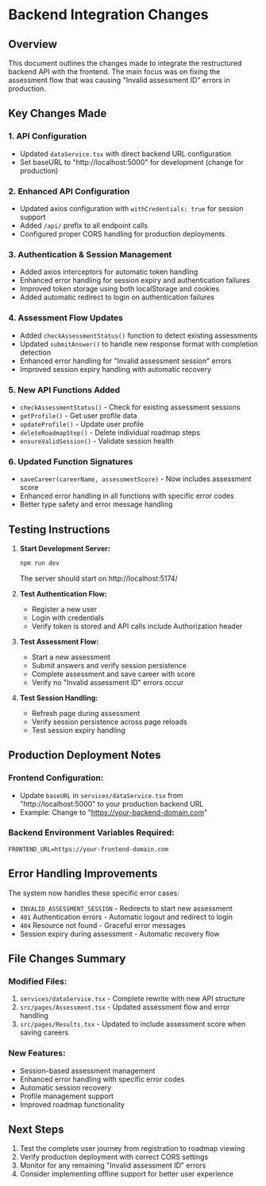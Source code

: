 # Backend Integration Changes

## Overview

This document outlines the changes made to integrate the restructured backend API with the frontend. The main focus was on fixing the assessment flow that was causing "Invalid assessment ID" errors in production.

## Key Changes Made

### 1. API Configuration

- Updated `dataService.tsx` with direct backend URL configuration
- Set baseURL to "http://localhost:5000" for development (change for production)

### 2. Enhanced API Configuration

- Updated axios configuration with `withCredentials: true` for session support
- Added `/api/` prefix to all endpoint calls
- Configured proper CORS handling for production deployments

### 3. Authentication & Session Management

- Added axios interceptors for automatic token handling
- Enhanced error handling for session expiry and authentication failures
- Improved token storage using both localStorage and cookies
- Added automatic redirect to login on authentication failures

### 4. Assessment Flow Updates

- Added `checkAssessmentStatus()` function to detect existing assessments
- Updated `submitAnswer()` to handle new response format with completion detection
- Enhanced error handling for "Invalid assessment session" errors
- Improved session expiry handling with automatic recovery

### 5. New API Functions Added

- `checkAssessmentStatus()` - Check for existing assessment sessions
- `getProfile()` - Get user profile data
- `updateProfile()` - Update user profile
- `deleteRoadmapStep()` - Delete individual roadmap steps
- `ensureValidSession()` - Validate session health

### 6. Updated Function Signatures

- `saveCareer(careerName, assessmentScore)` - Now includes assessment score
- Enhanced error handling in all functions with specific error codes
- Better type safety and error message handling

## Testing Instructions

1. **Start Development Server:**

   ```bash
   npm run dev
   ```

   The server should start on http://localhost:5174/

2. **Test Authentication Flow:**

   - Register a new user
   - Login with credentials
   - Verify token is stored and API calls include Authorization header

3. **Test Assessment Flow:**

   - Start a new assessment
   - Submit answers and verify session persistence
   - Complete assessment and save career with score
   - Verify no "Invalid assessment ID" errors occur

4. **Test Session Handling:**
   - Refresh page during assessment
   - Verify session persistence across page reloads
   - Test session expiry handling

## Production Deployment Notes

### Frontend Configuration:

- Update `baseURL` in `services/dataService.tsx` from "http://localhost:5000" to your production backend URL
- Example: Change to "https://your-backend-domain.com"

### Backend Environment Variables Required:

```
FRONTEND_URL=https://your-frontend-domain.com
```

## Error Handling Improvements

The system now handles these specific error cases:

- `INVALID_ASSESSMENT_SESSION` - Redirects to start new assessment
- `401` Authentication errors - Automatic logout and redirect to login
- `404` Resource not found - Graceful error messages
- Session expiry during assessment - Automatic recovery flow

## File Changes Summary

### Modified Files:

1. `services/dataService.tsx` - Complete rewrite with new API structure
2. `src/pages/Assessment.tsx` - Updated assessment flow and error handling
3. `src/pages/Results.tsx` - Updated to include assessment score when saving careers

### New Features:

- Session-based assessment management
- Enhanced error handling with specific error codes
- Automatic session recovery
- Profile management support
- Improved roadmap functionality

## Next Steps

1. Test the complete user journey from registration to roadmap viewing
2. Verify production deployment with correct CORS settings
3. Monitor for any remaining "Invalid assessment ID" errors
4. Consider implementing offline support for better user experience
